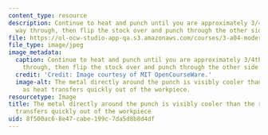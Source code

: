 ```yaml
---
content_type: resource
description: Continue to heat and punch until you are approximately 3/4ths of the
  way through, then flip the stock over and punch through the other side.
file: https://ol-ocw-studio-app-qa.s3.amazonaws.com/courses/3-a04-modern-blacksmithing-and-physical-metallurgy-fall-2008/8f500ac68e47cabe199c7da5d8b8d4df_056.jpg
file_type: image/jpeg
image_metadata:
  caption: Continue to heat and punch until you are approximately 3/4ths of the way
    through, then flip the stock over and punch through the other side.
  credit: 'Credit: Image courtesy of MIT OpenCourseWare.'
  image-alt: The metal directly around the punch is visibly cooler than the rest,
    as heat transfers quickly out of the workpiece.
resourcetype: Image
title: The metal directly around the punch is visibly cooler than the rest, as heat
  transfers quickly out of the workpiece
uid: 8f500ac6-8e47-cabe-199c-7da5d8b8d4df
---
```

